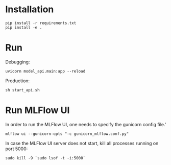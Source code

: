 # Installation

```commandline
pip install -r requirements.txt
pip install -e .
```

# Run

Debugging:
```commandline
uvicorn model_api.main:app --reload
```

Production:
```commandline
sh start_api.sh
```

# Run MLFlow UI
In order to run the MLFlow UI, one needs to specify the gunicorn config file.'
```commandline
mlflow ui --gunicorn-opts "-c gunicorn_mlflow.conf.py"  
```
In case the MLFlow UI server does not start, kill all processes running on port 5000:
```commandline
sudo kill -9 `sudo lsof -t -i:5000`
```

